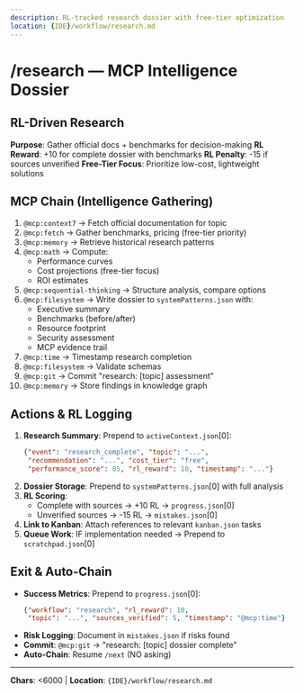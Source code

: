 ```yaml
---
description: RL-tracked research dossier with free-tier optimization
location: {IDE}/workflow/research.md
---
```


# /research — MCP Intelligence Dossier

## RL-Driven Research

**Purpose**: Gather official docs + benchmarks for decision-making
**RL Reward**: +10 for complete dossier with benchmarks
**RL Penalty**: -15 if sources unverified
**Free-Tier Focus**: Prioritize low-cost, lightweight solutions

## MCP Chain (Intelligence Gathering)

1. `@mcp:context7` → Fetch official documentation for topic
2. `@mcp:fetch` → Gather benchmarks, pricing (free-tier priority)
3. `@mcp:memory` → Retrieve historical research patterns
4. `@mcp:math` → Compute:
   - Performance curves
   - Cost projections (free-tier focus)
   - ROI estimates
5. `@mcp:sequential-thinking` → Structure analysis, compare options
6. `@mcp:filesystem` → Write dossier to `systemPatterns.json` with:
   - Executive summary
   - Benchmarks (before/after)
   - Resource footprint
   - Security assessment
   - MCP evidence trail
7. `@mcp:time` → Timestamp research completion
8. `@mcp:filesystem` → Validate schemas
9. `@mcp:git` → Commit "research: [topic] assessment"
10. `@mcp:memory` → Store findings in knowledge graph

## Actions & RL Logging

1. **Research Summary**: Prepend to `activeContext.json`[0]:
   ```json
   {"event": "research_complete", "topic": "...",
    "recommendation": "...", "cost_tier": "free",
    "performance_score": 85, "rl_reward": 10, "timestamp": "..."}
   ```
2. **Dossier Storage**: Prepend to `systemPatterns.json`[0] with full analysis
3. **RL Scoring**:
   - Complete with sources → +10 RL → `progress.json`[0]
   - Unverified sources → -15 RL → `mistakes.json`[0]
4. **Link to Kanban**: Attach references to relevant `kanban.json` tasks
5. **Queue Work**: IF implementation needed → Prepend to `scratchpad.json`[0]

## Exit & Auto-Chain

- **Success Metrics**: Prepend to `progress.json`[0]:
  ```json
  {"workflow": "research", "rl_reward": 10,
   "topic": "...", "sources_verified": 5, "timestamp": "@mcp:time"}
  ```
- **Risk Logging**: Document in `mistakes.json` if risks found
- **Commit**: `@mcp:git` → "research: [topic] dossier complete"
- **Auto-Chain**: Resume `/next` (NO asking)

---
**Chars**: <6000 | **Location**: `{IDE}/workflow/research.md`

